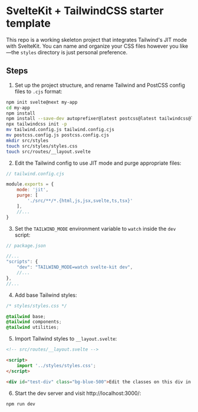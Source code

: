 # SvelteKit + TailwindCSS starter template

This repo is a working skeleton project that integrates Tailwind's JIT mode with SvelteKit. You can name and organize your CSS files however you like—the `styles` directory is just personal preference.

## Steps

1. Set up the project structure, and rename Tailwind and PostCSS config files to `.cjs` format:

```bash
npm init svelte@next my-app
cd my-app
npm install
npm install --save-dev autoprefixer@latest postcss@latest tailwindcss@latest
npx tailwindcss init -p
mv tailwind.config.js tailwind.config.cjs
mv postcss.config.js postcss.config.cjs
mkdir src/styles
touch src/styles/styles.css
touch src/routes/__layout.svelte
```

2. Edit the Tailwind config to use JIT mode and purge appropriate files:

```js
// tailwind.config.cjs

module.exports = {
    mode: 'jit',
    purge: [
        './src/**/*.{html,js,jsx,svelte,ts,tsx}'
    ],
    //...
}
```

3. Set the `TAILWIND_MODE` environment variable to `watch` inside the `dev` script:

```js
// package.json

//...
"scripts": {
    "dev": "TAILWIND_MODE=watch svelte-kit dev",
    //...
},
//...
```

4. Add base Tailwind styles:

```css
/* styles/styles.css */

@tailwind base;
@tailwind components;
@tailwind utilities;
```

5. Import Tailwind styles to `__layout.svelte`:

```html
<!-- src/routes/__layout.svelte -->

<script>
    import '../styles/styles.css';
</script>

<div id="test-div" class="bg-blue-500">Edit the classes on this div in <code>__layout.svelte</code> to test HMR</div>
```

6. Start the dev server and visit http://localhost:3000/:

```bash
npm run dev
```
